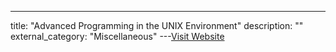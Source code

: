 ---
title: "Advanced Programming in the UNIX Environment"
description: ""
external_category: "Miscellaneous"
---[Visit Website](https://stevens.netmeister.org/631/)

